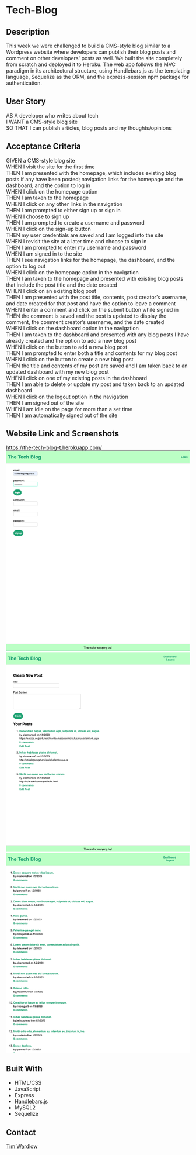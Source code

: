 # Tech-Blog

## Description 

This week we were challenged to build a CMS-style blog similar to a Wordpress website where developers can publish their blog posts and comment on other developers' posts as well. We built the site completely from scratch and deployed it to Heroku. The web app follows the MVC paradigm in its architectural structure, using Handlebars.js as the templating language, Sequelize as the ORM, and the express-session npm package for authentication.  

## User Story

AS A developer who writes about tech  
I WANT a CMS-style blog site  
SO THAT I can publish articles, blog posts and my thoughts/opinions  

## Acceptance Criteria

GIVEN a CMS-style blog site  
WHEN I visit the site for the first time  
THEN I am presented with the homepage, which includes existing blog posts if any have been posted; navigation links for the homepage and the dashboard; and the option to log in  
WHEN I click on the homepage option  
THEN I am taken to the homepage  
WHEN I click on any other links in the navigation  
THEN I am prompted to either sign up or sign in  
WHEN I choose to sign up  
THEN I am prompted to create a username and password  
WHEN I click on the sign-up button  
THEN my user credentials are saved and I am logged into the site  
WHEN I revisit the site at a later time and choose to sign in  
THEN I am prompted to enter my username and password  
WHEN I am signed in to the site  
THEN I see navigation links for the homepage, the dashboard, and the option to log out  
WHEN I click on the homepage option in the navigation  
THEN I am taken to the homepage and presented with existing blog posts that include the post title and the date created  
WHEN I click on an existing blog post  
THEN I am presented with the post title, contents, post creator’s username, and date created for that post and have the option to leave a comment  
WHEN I enter a comment and click on the submit button while signed in  
THEN the comment is saved and the post is updated to display the comment, the comment creator’s username, and the date created  
WHEN I click on the dashboard option in the navigation  
THEN I am taken to the dashboard and presented with any blog posts I have already created and the option to add a new blog post  
WHEN I click on the button to add a new blog post  
THEN I am prompted to enter both a title and contents for my blog post  
WHEN I click on the button to create a new blog post  
THEN the title and contents of my post are saved and I am taken back to an updated dashboard with my new blog post  
WHEN I click on one of my existing posts in the dashboard  
THEN I am able to delete or update my post and taken back to an updated dashboard  
WHEN I click on the logout option in the navigation  
THEN I am signed out of the site  
WHEN I am idle on the page for more than a set time  
THEN I am automatically signed out of the site  

## Website Link and Screenshots

https://the-tech-blog-t.herokuapp.com/
![Login](./images//login.png)
![Dashboard](./images//dashboard.png)
![Homepage](./images/homepage.png)


## Built With

- HTML/CSS
- JavaScript
- Express
- Handlebars.js
- MySQL2
- Sequelize

## Contact

[Tim Wardlow](http://github.com/timothy-wardlow)